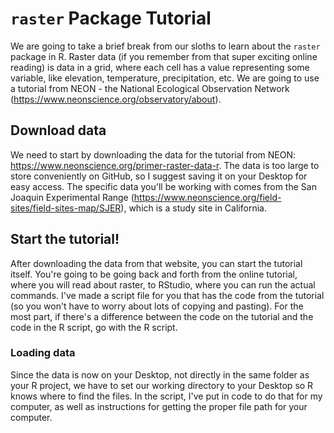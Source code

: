 # `raster` Package Tutorial

We are going to take a brief break from our sloths to learn about the `raster` package in R. Raster data (if you remember from that super exciting online reading) is data in a grid, where each cell has a value representing some variable, like elevation, temperature, precipitation, etc. We are going to use a tutorial from NEON - the National Ecological Observation Network (https://www.neonscience.org/observatory/about).

## Download data

We need to start by downloading the data for the tutorial from NEON: https://www.neonscience.org/primer-raster-data-r. The data is too large to store conveniently on GitHub, so I suggest saving it on your Desktop for easy access. The specific data you'll be working with comes from the San Joaquin Experimental Range (https://www.neonscience.org/field-sites/field-sites-map/SJER), which is a study site in California.

## Start the tutorial!

After downloading the data from that website, you can start the tutorial itself. You're going to be going back and forth from the online tutorial, where you will read about raster, to RStudio, where you can run the actual commands. I've made a script file for you that has the code from the tutorial (so you won't have to worry about lots of copying and pasting). For the most part, if there's a difference between the code on the tutorial and the code in the R script, go with the R script.

### Loading data

Since the data is now on your Desktop, not directly in the same folder as your R project, we have to set our working directory to your Desktop so R knows where to find the files. In the script, I've put in code to do that for my computer, as well as instructions for getting the proper file path for your computer.
